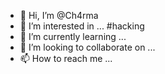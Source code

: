 - 👋 Hi, I’m @Ch4rma
- 👀 I’m interested in ... #hacking
- 🌱 I’m currently learning ...
- 💞️ I’m looking to collaborate on ...
- 📫 How to reach me ...

<!---
maberchti/maberchti is a ✨ special ✨ repository because its `README.md` (this file) appears on your GitHub profile.
You can click the Preview link to take a look at your changes.
--->
